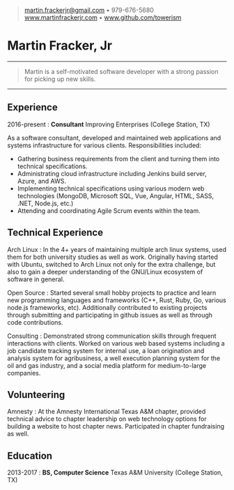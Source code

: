 > <martin.frackerjr@gmail.com> • 979-676-5680\
> www.martinfrackerjr.com • www.github.com/towerism

Martin Fracker, Jr
============

----

>  Martin is a self-motivated software developer with a strong passion for
>  picking up new skills.

----

Experience
----------

2016-present
:   **Consultant** Improving Enterprises (College Station, TX)

As a software consultant, developed and maintained web applications
and systems infrastructure for various clients. Responsibilities included:

* Gathering business requirements from the client and turning them into technical specifications.
* Administrating cloud infrastructure including Jenkins build server, Azure, and AWS.
* Implementing technical specifications using various modern web technologies (MongoDB, Microsoft SQL, Vue, Angular, HTML, SASS, .NET, Node.js, etc.)
* Attending and coordinating Agile Scrum events within the team.

Technical Experience
--------------------

Arch Linux
:   In the 4+ years of maintaining multiple arch linux systems, used them
    for both university studies as well as work. Originally having started with
    Ubuntu, switched to Arch Linux not only for the extra challenge, but also
    to gain a deeper understanding of the GNU/Linux ecosystem of software in general.

Open Source
:   Started several small hobby projects to practice and learn new programming languages and
    frameworks (C++, Rust, Ruby, Go, various node.js frameworks, etc). Additionally
    contributed to existing projects through submitting and participating in github issues
    as well as through code contributions.

Consulting
:   Demonstrated strong communication skills through frequent interactions with
    clients. Worked on various web based systems including a job candidate tracking
    system for internal use, a loan origination and analysis system for agribusiness,
    a well execution planning system for the oil and gas industry, and a social media
    platform for medium-to-large companies.

Volunteering
------------

Amnesty
:   At the Amnesty International Texas A&M chapter, provided technical advice to chapter
    leadership on web technology options for building a website to host chapter news.
    Participated in chapter fundraising as well.

Education
---------

2013-2017
:   **BS, Computer Science** Texas A&M University (College Station, TX)

